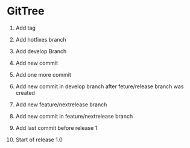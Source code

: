 # GitTree
1. Add tag
2. Add hotfixes branch
2. Add develop Branch 
3. Add new commit
4. Add one more commit
5. Add new commit in develop branch after feture/release branch was created

5. Add new feature/nextrelease branch
6. Add new commit in feature/nextrelease branch
7. Add last commit before release 1
8. Start of release 1.0
